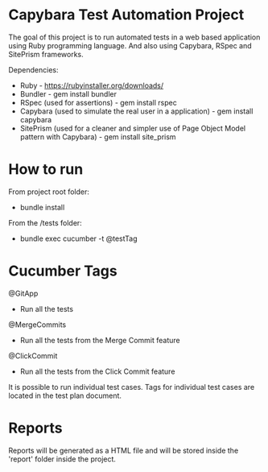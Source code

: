 # Capybara Test Automation Project
The goal of this project is to run automated tests in a web based application using Ruby programming language. And also using Capybara, RSpec and SitePrism frameworks.

Dependencies:
- Ruby - https://rubyinstaller.org/downloads/
- Bundler - gem install bundler
- RSpec (used for assertions) - gem install rspec
- Capybara (used to simulate the real user in a application) - gem install capybara
- SitePrism (used for a cleaner and simpler use of Page Object Model pattern with Capybara) - gem install site_prism

# How to run

From project root folder:
- bundle install

From the /tests folder:
- bundle exec cucumber -t @testTag

# Cucumber Tags
@GitApp
- Run all the tests

@MergeCommits
- Run all the tests from the Merge Commit feature

@ClickCommit
- Run all the tests from the Click Commit feature

It is possible to run individual test cases. Tags for individual test cases are located in the test plan document.

# Reports
Reports will be generated as a HTML file and will be stored inside the 'report' folder inside the project.
